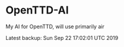 # OpenTTD-AI
My AI for OpenTTD, will use primarily air

Latest backup: Sun Sep 22 17:02:01 UTC 2019
